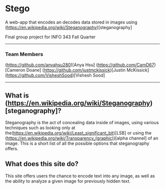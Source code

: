 # Stego
A web-app that encodes an decodes data stored in images using (https://en.wikipedia.org/wiki/Steganography)[steganography]

Final group project for INFO 343 Fall Quarter

----

### Team Members
(https://github.com/anyahsu280)[Anya Hsu]
(https://github.com/CamD67)[Cameron Doane]
(https://github.com/justmckissick)[Justin McKissick]
(https://github.com/VisheshSood)[Vishesh Sood]

----

## What is (https://en.wikipedia.org/wiki/Steganography)[steganography]?
Steganography is the act of concealing data inside of images, using various techniques such as looking only at the(https://en.wikipedia.org/wiki/Least_significant_bit)[LSB] or using the (https://en.wikipedia.org/wiki/Transparency_(graphic))[alpha channel] of an image. This is a short list of all the possible options that steganography offers.

## What does this site do?
This site offers users the chance to encode text into any image, as well as the ability to analyze a given image for previously hidden text.